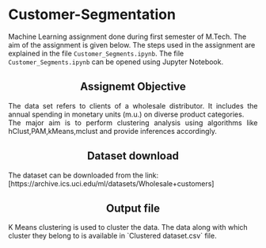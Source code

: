 # Customer-Segmentation
Machine Learning assignment done during first semester of M.Tech. The aim of the assignment is given below. The steps used in the assignment are explained in the file `Customer_Segments.ipynb`. The file `Customer_Segments.ipynb` can be opened using Jupyter Notebook. 
<h2><center> Assignemt Objective</center></h2>
<p style='text-align: justify;'>
The data set refers to clients of a wholesale distributor. It includes the annual spending in monetary units (m.u.) on diverse product categories.<br>
The major aim is to perform clustering analysis using algorithms like hClust,PAM,kMeans,mclust and provide inferences accordingly.<br>
</p>
<h2><center> Dataset download </center></h2>
The dataset can be downloaded from the link: [https://archive.ics.uci.edu/ml/datasets/Wholesale+customers]
<h2><center> Output file </center></h2>
K Means clustering is used to cluster the data. The data along with which cluster they belong to is available in `Clustered dataset.csv` file.
